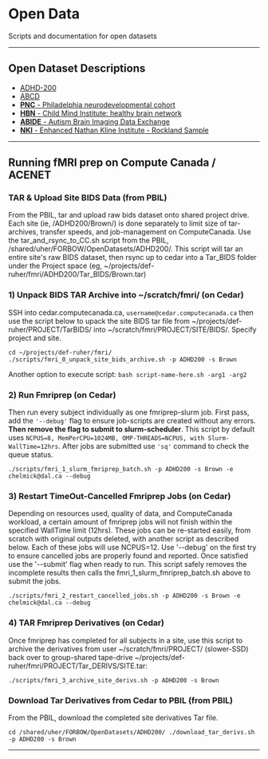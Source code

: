 # Open Data
Scripts and documentation for open datasets

---

## Open Dataset Descriptions

* [ADHD-200](https://github.com/forbow-lab/open-data/wiki/ADHD200)
* [ABCD](https://github.com/forbow-lab/open-data/wiki/ABCD)
* [**PNC** - Philadelphia neurodevelopmental cohort](https://github.com/forbow-lab/open-data/wiki/PNC)
* [**HBN** - Child Mind Institute: healthy brain network](https://github.com/forbow-lab/open-data/wiki/CMI:-HBN)
* [**ABIDE** - Autism Brain Imaging Data Exchange](https://github.com/forbow-lab/open-data/wiki/ABIDE-I-and-II)
* [**NKI** - Enhanced Nathan Kline Institute - Rockland Sample](https://github.com/forbow-lab/open-data/wiki/NKI)


---


## Running fMRI prep on Compute Canada / ACENET

### TAR & Upload Site BIDS Data (from PBIL)
From the PBIL, tar and upload raw bids dataset onto shared project drive. Each site (ie, /ADHD200/Brown/) is done separately to limit size of tar-archives, transfer speeds, and job-management on ComputeCanada. Use the tar_and_rsync_to_CC.sh script from the PBIL, /shared/uher/FORBOW/OpenDatasets/ADHD200/. This script will tar an entire site's raw BIDS dataset, then rsync up to cedar into a Tar_BIDS folder under the Project space (eg, ~/projects/def-ruher/fmri/ADHD200/Tar_BIDS/Brown.tar)

### 1) Unpack BIDS TAR Archive into ~/scratch/fmri/ (on Cedar)
SSH into cedar.computecanada.ca, `username@cedar.computecanada.ca` then use the script below to upack the site BIDS tar file from ~/projects/def-ruher/PROJECT/TarBIDS/ into ~/scratch/fmri/PROJECT/SITE/BIDS/. Specify project and site.

```
cd ~/projects/def-ruher/fmri/
./scripts/fmri_0_unpack_site_bids_archive.sh -p ADHD200 -s Brown
```

Another option to execute script: `bash script-name-here.sh -arg1 -arg2`

### 2) Run Fmriprep (on Cedar)
Then run every subject individually as one fmriprep-slurm job. First pass, add the `'--debug'` flag to ensure job-scripts are created without any errors. __Then remove the flag to submit to slurm-scheduler__. This script by default uses `NCPUS=8, MemPerCPU=1024MB, OMP-THREADS=NCPUS, with Slurm-WallTime=12hrs`. After jobs are submitted use `'sq'` command to check the queue status. 

```
./scripts/fmri_1_slurm_fmriprep_batch.sh -p ADHD200 -s Brown -e chelmick@dal.ca --debug
```

### 3) Restart TimeOut-Cancelled Fmriprep Jobs (on Cedar)
Depending on resources used, quality of data, and ComputeCanada workload, a certain amount of fmriprep jobs will not finish within the specified WallTime limit (12hrs). These jobs can be re-started easily, from scratch with original outputs deleted, with another script as described below. Each of these jobs will use NCPUS=12. Use '--debug' on the first try to ensure cancelled jobs are properly found and reported. Once satisfied use the '--submit' flag when ready to run. This script safely removes the incomplete results then calls the fmri_1_slurm_fmriprep_batch.sh above to submit the jobs.

```
./scripts/fmri_2_restart_cancelled_jobs.sh -p ADHD200 -s Brown -e chelmick@dal.ca --debug
```

### 4) TAR Fmriprep Derivatives (on Cedar)
Once fmriprep has completed for all subjects in a site, use this script to archive the derivatives from user ~/scratch/fmri/PROJECT/ (slower-SSD) back over to group-shared tape-drive ~/projects/def-ruher/fmri/PROJECT/Tar_DERIVS/SITE.tar:

```
./scripts/fmri_3_archive_site_derivs.sh -p ADHD200 -s Brown
```

### Download Tar Derivatives from Cedar to PBIL (from PBIL)
From the PBIL, download the completed site derivatives Tar file.

`
cd /shared/uher/FORBOW/OpenDatasets/ADHD200/
./download_tar_derivs.sh -p ADHD200 -s Brown
`

---


